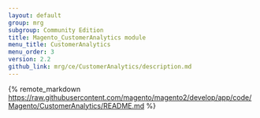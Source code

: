```yaml
---
layout: default
group: mrg
subgroup: Community Edition
title: Magento_CustomerAnalytics module
menu_title: CustomerAnalytics
menu_order: 3
version: 2.2
github_link: mrg/ce/CustomerAnalytics/description.md
---
```


{% remote_markdown https://raw.githubusercontent.com/magento/magento2/develop/app/code/Magento/CustomerAnalytics/README.md %}